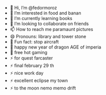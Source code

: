 - 👋 Hi, I’m @fedormoroz
- 👀 I’m interested in food and banan
- 🌱 I’m currently learning books
- 💞️ I’m looking to collaborate on friends
- 📫 How to reach me paramaunt pictures
- 😄 Pronouns: library and tower stone
- 👋 Fun fact: stop aircraft
- 👋 happy new year of dragon AGE of imperia
- 👋 free hot gaming
- ⚡ for quest farcaster
- ⚡ final february 29 th
- ⚡ nice work day
- ⚡ excellent eclipse my town
- ⚡ to the moon nemo memo drift
